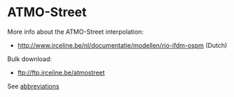 # ATMO-Street

More info about the ATMO-Street interpolation:
* http://www.irceline.be/nl/documentatie/modellen/rio-ifdm-ospm (Dutch)

Bulk download:
* ftp://ftp.irceline.be/atmostreet

See [abbreviations](../readme.md#abbreviations)
